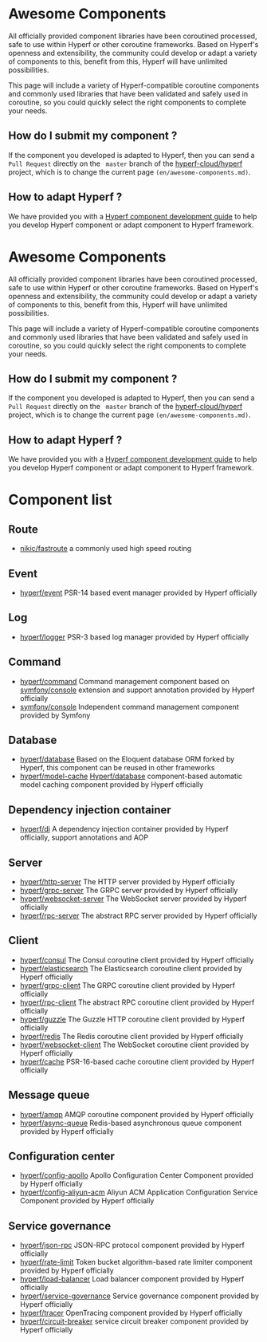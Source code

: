 # Awesome Components
All officially provided component libraries have been coroutined processed, safe to use within Hyperf or other coroutine frameworks. Based on Hyperf's openness and extensibility, the community could develop or adapt a variety of components to this, benefit from this, Hyperf will have unlimited possibilities.

This page will include a variety of Hyperf-compatible coroutine components and commonly used libraries that have been validated and safely used in coroutine, so you could quickly select the right components to complete your needs.

##  How do I submit my component ?
If the component you developed is adapted to Hyperf, then you can send a `Pull Request` directly on the ` master` branch of the [hyperf-cloud/hyperf](https://github.com/hyperf-cloud/hyperf) project, which is to change the current page `(en/awesome-components.md)`.

## How to adapt Hyperf ?
We have provided you with a [Hyperf component development guide](en/component-guide/intro) to help you develop Hyperf component or adapt component to Hyperf framework.

# Awesome Components
All officially provided component libraries have been coroutined processed, safe to use within Hyperf or other coroutine frameworks. Based on Hyperf's openness and extensibility, the community could develop or adapt a variety of components to this, benefit from this, Hyperf will have unlimited possibilities.

This page will include a variety of Hyperf-compatible coroutine components and commonly used libraries that have been validated and safely used in coroutine, so you could quickly select the right components to complete your needs.

##  How do I submit my component ?
If the component you developed is adapted to Hyperf, then you can send a `Pull Request` directly on the ` master` branch of the [hyperf-cloud/hyperf](https://github.com/hyperf-cloud/hyperf) project, which is to change the current page `(en/awesome-components.md)`.

## How to adapt Hyperf ?
We have provided you with a [Hyperf component development guide](en/component-guide/intro) to help you develop Hyperf component or adapt component to Hyperf framework.

# Component list

## Route 
 - [nikic/fastroute](https://github.com/nikic/FastRoute) a commonly used high speed routing

## Event
 - [hyperf/event](https://github.com/hyperf-cloud/event) PSR-14 based event manager provided by Hyperf officially

## Log
 - [hyperf/logger](https://github.com/hyperf-cloud/logger) PSR-3 based log manager provided by Hyperf officially

## Command
 - [hyperf/command](https://github.com/hyperf-cloud/command) Command management component based on [symfony/console](https://github.com/symfony/console) extension and support annotation provided by Hyperf officially
 - [symfony/console](https://github.com/symfony/console) Independent command management component provided by Symfony

## Database
 - [hyperf/database](https://github.com/hyperf-cloud/database) Based on the Eloquent database ORM forked by Hyperf, this component can be reused in other frameworks
 - [hyperf/model-cache](https://github.com/hyperf-cloud/model-cache) [Hyperf/database](https://github.com/hyperf-cloud/database) component-based automatic model caching component provided by Hyperf officially

## Dependency injection container
 - [hyperf/di](https://github.com/hyperf-cloud/di) A dependency injection container provided by Hyperf officially, support annotations and AOP

## Server
 - [hyperf/http-server](https://github.com/hyperf-cloud/http-server) The HTTP server provided by Hyperf officially
 - [hyperf/grpc-server](https://github.com/hyperf-cloud/grpc-server) The GRPC server provided by Hyperf officially
 - [hyperf/websocket-server](https://github.com/hyperf-cloud/websocket-server) The WebSocket server provided by Hyperf officially
 - [hyperf/rpc-server](https://github.com/hyperf-cloud/rpc-server) The abstract RPC server provided by Hyperf officially

## Client
 - [hyperf/consul](https://github.com/hyperf-cloud/consul) The Consul coroutine client provided by Hyperf officially
 - [hyperf/elasticsearch](https://github.com/hyperf-cloud/elasticsearch) The Elasticsearch coroutine client provided by Hyperf officially
 - [hyperf/grpc-client](https://github.com/hyperf-cloud/grpc-client) The GRPC coroutine client provided by Hyperf officially
 - [hyperf/rpc-client](https://github.com/hyperf-cloud/rpc-client) The abstract RPC coroutine client provided by Hyperf officially
 - [hyperf/guzzle](https://github.com/hyperf-cloud/guzzle) The Guzzle HTTP coroutine client provided by Hyperf officially
 - [hyperf/redis](https://github.com/hyperf-cloud/redis) The Redis coroutine client provided by Hyperf officially
 - [hyperf/websocket-client](https://github.com/hyperf-cloud/websocket-client) The WebSocket coroutine client provided by Hyperf officially
 - [hyperf/cache](https://github.com/hyperf-cloud/cache) PSR-16-based cache coroutine client provided by Hyperf officially

## Message queue
 - [hyperf/amqp](https://github.com/hyperf-cloud/amqp) AMQP coroutine component provided by Hyperf officially
 - [hyperf/async-queue](https://github.com/hyperf-cloud/async-queue) Redis-based asynchronous queue component provided by Hyperf officially

## Configuration center
 - [hyperf/config-apollo](https://github.com/hyperf-cloud/config-apollo) Apollo Configuration Center Component provided by Hyperf officially
 - [hyperf/config-aliyun-acm](https://github.com/hyperf-cloud/config-aliyun-acm) Aliyun ACM Application Configuration Service Component provided by Hyperf officially

## Service governance
- [hyperf/json-rpc](https://github.com/hyperf-cloud/json-rpc) JSON-RPC protocol component provided by Hyperf officially
- [hyperf/rate-limit](https://github.com/hyperf-cloud/rate-limit) Token bucket algorithm-based rate limiter component provided by Hyperf officially
- [hyperf/load-balancer](https://github.com/hyperf-cloud/load-balancer) Load balancer component provided by Hyperf officially
- [hyperf/service-governance](https://github.com/hyperf-cloud/service-governance) Service governance component provided by Hyperf officially
- [hyperf/tracer](https://github.com/hyperf-cloud/tracer) OpenTracing component provided by Hyperf officially
- [hyperf/circuit-breaker](https://github.com/hyperf-cloud/circuit-breaker) service circuit breaker component provided by Hyperf officially


